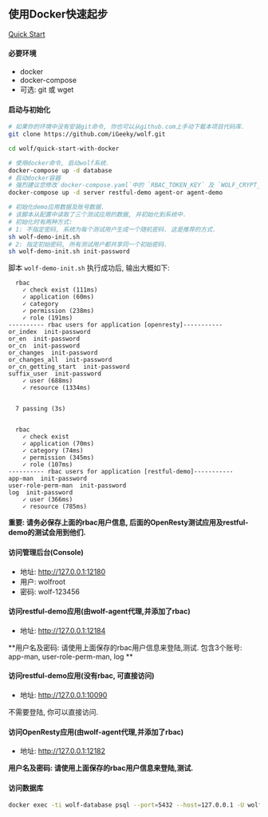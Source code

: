 ## 使用Docker快速起步

[Quick Start](./README.md)


#### 必要环境

* docker
* docker-compose
* 可选: git 或 wget



#### 启动与初始化

```bash
# 如果你的环境中没有安装git命令, 你也可以从github.com上手动下载本项目代码库.
git clone https://github.com/iGeeky/wolf.git

cd wolf/quick-start-with-docker

# 使用docker命令, 启动wolf系统.
docker-compose up -d database
# 启动docker容器
# 强烈建议您修改`docker-compose.yaml`中的 `RBAC_TOKEN_KEY` 及 `WOLF_CRYPT_KEY` 环境变量值, 使用默认设置可能会使系统处于风险之中.
docker-compose up -d server restful-demo agent-or agent-demo

# 初始化demo应用数据及账号数据.
# 该脚本从配置中读取了三个测试应用的数据, 并初始化到系统中.
# 初始化时有两种方式:
# 1: 不指定密码, 系统为每个测试用户生成一个随机密码. 这是推荐的方式.
sh wolf-demo-init.sh
# 2: 指定初始密码, 所有测试用户都共享同一个初始密码.
sh wolf-demo-init.sh init-password
```



脚本 `wolf-demo-init.sh` 执行成功后, 输出大概如下:

```
  rbac
    ✓ check exist (111ms)
    ✓ application (60ms)
    ✓ category
    ✓ permission (238ms)
    ✓ role (191ms)
---------- rbac users for application [openresty]-----------
or_index  init-password
or_en  init-password
or_cn  init-password
or_changes  init-password
or_changes_all  init-password
or_cn_getting_start  init-password
suffix_user  init-password
    ✓ user (688ms)
    ✓ resource (1334ms)


  7 passing (3s)


  rbac
    ✓ check exist
    ✓ application (70ms)
    ✓ category (74ms)
    ✓ permission (345ms)
    ✓ role (107ms)
---------- rbac users for application [restful-demo]-----------
app-man  init-password
user-role-perm-man  init-password
log  init-password
    ✓ user (366ms)
    ✓ resource (785ms)

```
**重要: 请务必保存上面的rbac用户信息, 后面的OpenResty测试应用及restful-demo的测试会用到他们.**



#### 访问管理后台(Console)

* 地址: http://127.0.0.1:12180
* 用户: wolfroot
* 密码: wolf-123456



#### 访问restful-demo应用(由wolf-agent代理,并添加了rbac)

* 地址: http://127.0.0.1:12184

**用户名及密码: 请使用上面保存的rbac用户信息来登陆,测试. 包含3个账号: app-man, user-role-perm-man, log **



#### 访问restful-demo应用(没有rbac, 可直接访问)

* 地址: http://127.0.0.1:10090

不需要登陆, 你可以直接访问.


#### 访问OpenResty应用(由wolf-agent代理,并添加了rbac)

* 地址: http://127.0.0.1:12182

**用户名及密码: 请使用上面保存的rbac用户信息来登陆,测试.**


#### 访问数据库

```bash
docker exec -ti wolf-database psql --port=5432 --host=127.0.0.1 -U wolfroot -d wolf
```
